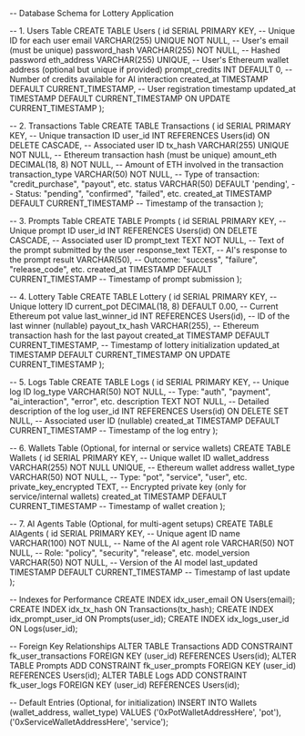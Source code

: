 -- Database Schema for Lottery Application

-- 1. Users Table
CREATE TABLE Users (
    id SERIAL PRIMARY KEY,                       -- Unique ID for each user
    email VARCHAR(255) UNIQUE NOT NULL,          -- User's email (must be unique)
    password_hash VARCHAR(255) NOT NULL,         -- Hashed password
    eth_address VARCHAR(255) UNIQUE,             -- User's Ethereum wallet address (optional but unique if provided)
    prompt_credits INT DEFAULT 0,                -- Number of credits available for AI interaction
    created_at TIMESTAMP DEFAULT CURRENT_TIMESTAMP, -- User registration timestamp
    updated_at TIMESTAMP DEFAULT CURRENT_TIMESTAMP ON UPDATE CURRENT_TIMESTAMP
);

-- 2. Transactions Table
CREATE TABLE Transactions (
    id SERIAL PRIMARY KEY,                       -- Unique transaction ID
    user_id INT REFERENCES Users(id) ON DELETE CASCADE, -- Associated user ID
    tx_hash VARCHAR(255) UNIQUE NOT NULL,        -- Ethereum transaction hash (must be unique)
    amount_eth DECIMAL(18, 8) NOT NULL,          -- Amount of ETH involved in the transaction
    transaction_type VARCHAR(50) NOT NULL,      -- Type of transaction: "credit_purchase", "payout", etc.
    status VARCHAR(50) DEFAULT 'pending',       -- Status: "pending", "confirmed", "failed", etc.
    created_at TIMESTAMP DEFAULT CURRENT_TIMESTAMP -- Timestamp of the transaction
);

-- 3. Prompts Table
CREATE TABLE Prompts (
    id SERIAL PRIMARY KEY,                       -- Unique prompt ID
    user_id INT REFERENCES Users(id) ON DELETE CASCADE, -- Associated user ID
    prompt_text TEXT NOT NULL,                   -- Text of the prompt submitted by the user
    response_text TEXT,                          -- AI's response to the prompt
    result VARCHAR(50),                          -- Outcome: "success", "failure", "release_code", etc.
    created_at TIMESTAMP DEFAULT CURRENT_TIMESTAMP -- Timestamp of prompt submission
);

-- 4. Lottery Table
CREATE TABLE Lottery (
    id SERIAL PRIMARY KEY,                       -- Unique lottery ID
    current_pot DECIMAL(18, 8) DEFAULT 0.00,     -- Current Ethereum pot value
    last_winner_id INT REFERENCES Users(id),     -- ID of the last winner (nullable)
    payout_tx_hash VARCHAR(255),                 -- Ethereum transaction hash for the last payout
    created_at TIMESTAMP DEFAULT CURRENT_TIMESTAMP, -- Timestamp of lottery initialization
    updated_at TIMESTAMP DEFAULT CURRENT_TIMESTAMP ON UPDATE CURRENT_TIMESTAMP
);

-- 5. Logs Table
CREATE TABLE Logs (
    id SERIAL PRIMARY KEY,                       -- Unique log ID
    log_type VARCHAR(50) NOT NULL,               -- Type: "auth", "payment", "ai_interaction", "error", etc.
    description TEXT NOT NULL,                   -- Detailed description of the log
    user_id INT REFERENCES Users(id) ON DELETE SET NULL, -- Associated user ID (nullable)
    created_at TIMESTAMP DEFAULT CURRENT_TIMESTAMP -- Timestamp of the log entry
);

-- 6. Wallets Table (Optional, for internal or service wallets)
CREATE TABLE Wallets (
    id SERIAL PRIMARY KEY,                       -- Unique wallet ID
    wallet_address VARCHAR(255) NOT NULL UNIQUE, -- Ethereum wallet address
    wallet_type VARCHAR(50) NOT NULL,            -- Type: "pot", "service", "user", etc.
    private_key_encrypted TEXT,                  -- Encrypted private key (only for service/internal wallets)
    created_at TIMESTAMP DEFAULT CURRENT_TIMESTAMP -- Timestamp of wallet creation
);

-- 7. AI Agents Table (Optional, for multi-agent setups)
CREATE TABLE AIAgents (
    id SERIAL PRIMARY KEY,                       -- Unique agent ID
    name VARCHAR(100) NOT NULL,                  -- Name of the AI agent
    role VARCHAR(50) NOT NULL,                   -- Role: "policy", "security", "release", etc.
    model_version VARCHAR(50) NOT NULL,          -- Version of the AI model
    last_updated TIMESTAMP DEFAULT CURRENT_TIMESTAMP -- Timestamp of last update
);

-- Indexes for Performance
CREATE INDEX idx_user_email ON Users(email);
CREATE INDEX idx_tx_hash ON Transactions(tx_hash);
CREATE INDEX idx_prompt_user_id ON Prompts(user_id);
CREATE INDEX idx_logs_user_id ON Logs(user_id);

-- Foreign Key Relationships
ALTER TABLE Transactions ADD CONSTRAINT fk_user_transactions FOREIGN KEY (user_id) REFERENCES Users(id);
ALTER TABLE Prompts ADD CONSTRAINT fk_user_prompts FOREIGN KEY (user_id) REFERENCES Users(id);
ALTER TABLE Logs ADD CONSTRAINT fk_user_logs FOREIGN KEY (user_id) REFERENCES Users(id);

-- Default Entries (Optional, for initialization)
INSERT INTO Wallets (wallet_address, wallet_type) VALUES
('0xPotWalletAddressHere', 'pot'),
('0xServiceWalletAddressHere', 'service');
